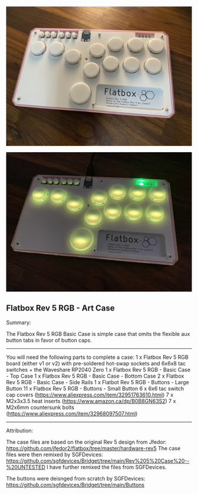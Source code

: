 ![Flatbox Rev 5 RGB - Art Case](https://github.com/TheTrainGoes/flatbox-rev5-rgb/blob/main/Flatbox%20rev%205%20RGB%20case%20-%20Art%20Case/Images/Flatbox%20rev%205%20RGB%20-%20Art%20Case.jpg?raw=true)

![Flatbox Rev 5 RGB - Art Case (illuminated)](https://github.com/TheTrainGoes/flatbox-rev5-rgb/blob/main/Flatbox%20rev%205%20RGB%20case%20-%20Art%20Case/Images/Flatbox%20rev%205%20RGB%20-%20Art%20Case%20(illuminated).jpg?raw=true)

Flatbox Rev 5 RGB - Art Case
---

Summary: 

The Flatbox Rev 5 RGB Basic Case is simple case that omits the flexible aux button tabs in favor of button caps.  

---

You will need the following parts to complete a case:
1 x Flatbox Rev 5 RGB board (either v1 or v2) with pre-soldered hot-swap sockets and 6x6x8 tac switches + the Waveshare RP2040 Zero
1 x Flatbox Rev 5 RGB - Basic Case - Top Case
1 x Flatbox Rev 5 RGB - Basic Case - Bottom Case
2 x Flatbox Rev 5 RGB - Basic Case - Side Rails
1 x Flatbot Rev 5 RGB - Buttons - Large Button
11 x Flatbox Rev 5 RGB - Buttons - Small Button
6 x 6x6 tac switch cap covers (https://www.aliexpress.com/item/32951763610.html)
7 x M2x3x3.5 heat inserts (https://www.amazon.ca/dp/B0B8GN63S2)
7 x M2x6mm countersunk bolts (https://www.aliexpress.com/item/32968097507.html)

---

Attribution:

The case files are based on the original Rev 5 design from Jfedor: https://github.com/jfedor2/flatbox/tree/master/hardware-rev5
The case files were then remixed by SGFDevices: https://github.com/sgfdevices/Bridget/tree/main/Rev%205%20Case%20--%20UNTESTED
I have further remixed the files from SGFDevices.

The buttons were deisnged from scratch by SGFDevices: https://github.com/sgfdevices/Bridget/tree/main/Buttons
